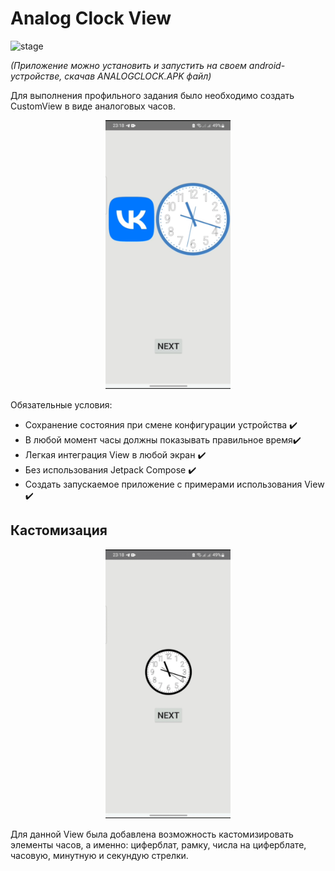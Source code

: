 # Analog Clock View

![stage](https://img.shields.io/badge/task-vk-blue.svg)

_(Приложение можно установить и запустить на своем android-устройстве, скачав ANALOGCLOCK.APK файл)_

Для выполнения профильного задания было необходимо создать CustomView в виде аналоговых часов. 

<p align="center"><img src="https://github.com/Mihail-Larionow/Analog-Clock/blob/master/images/view_main.gif" width=200 height=430/></p> 

Обязательные условия:
- Сохранение состояния при смене конфигурации устройства ✔️ 
- В любой момент часы должны показывать правильное время✔️ 
- Легкая интеграция View в любой экран ✔️ 
- Без использования Jetpack Compose ✔️ 
- Создать запускаемое приложение с примерами использования View ✔️ 

## Кастомизация

<p align="center"><img src="https://github.com/Mihail-Larionow/Analog-Clock/blob/master/images/view_styles.gif" width=200 height=430/></p> 

Для данной View была добавлена возможность кастомизировать элементы часов, а именно: циферблат, рамку, числа на циферблате, часовую, минутную и секундую стрелки.
